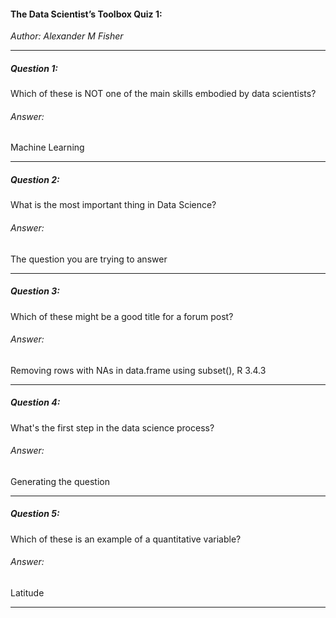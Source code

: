####  The Data Scientist’s Toolbox Quiz 1:
*Author: Alexander M Fisher*

**********

##### Question 1:

Which of these is NOT one of the main skills embodied by data scientists?

###### Answer:

Machine Learning

**********

##### Question 2:

What is the most important thing in Data Science?

###### Answer:

The question you are trying to answer

**********

##### Question 3:

Which of these might be a good title for a forum post?

###### Answer:

Removing rows with NAs in data.frame using subset(), R 3.4.3

**********

##### Question 4:

What's the first step in the data science process?

###### Answer:

Generating the question

**********

##### Question 5:

Which of these is an example of a quantitative variable?

###### Answer:

Latitude

**********

